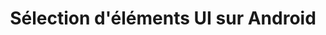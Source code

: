 ---
layout: inspirer-code-art_index
title: Sélection d'éléments UI sur Android
category: code-art
permalink: /inspiration/code-art/
intro: Le CodeArt est une forme d'art faite de lignes de code et de serveurs. Des artistes développeurs explorent des nouvelles formes d'expression pour libérer leur créativité via la technologie. En utilisant le Web comme toile et le code comme matière première, ils tentent de mettre en scène des installations numériques innovantes, interactives et engageantes. Cette collection d'oeuvres est l'occasion d'ouvrir un espace de partage sur le CodeArt et de recenser les devartistes du moment.
text-twtr: En train d'explorer la collection Code & Art du Magazine du Webdesign
current_nav: all
---